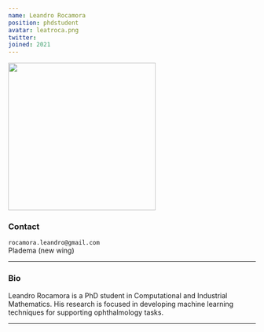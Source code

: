 ```yaml
---
name: Leandro Rocamora
position: phdstudent
avatar: leatroca.png
twitter:
joined: 2021
---
```


<img width="300" src="{{site.baseurl}}/images/people/{{page.avatar}}" data-action="zoom">

### Contact

<i class="fa fa-envelope-o"></i> `rocamora.leandro@gmail.com` <br>
<i class="fa fa-building"></i> Pladema (new wing) <br>

<hr>

### Bio

Leandro Rocamora is a PhD student in Computational and Industrial Mathematics. His research is focused in developing machine learning techniques for supporting ophthalmology tasks.

<hr>